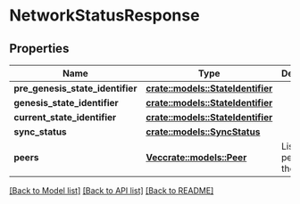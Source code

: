 # NetworkStatusResponse

## Properties

Name | Type | Description | Notes
------------ | ------------- | ------------- | -------------
**pre_genesis_state_identifier** | [**crate::models::StateIdentifier**](StateIdentifier.md) |  | 
**genesis_state_identifier** | [**crate::models::StateIdentifier**](StateIdentifier.md) |  | 
**current_state_identifier** | [**crate::models::StateIdentifier**](StateIdentifier.md) |  | 
**sync_status** | [**crate::models::SyncStatus**](SyncStatus.md) |  | 
**peers** | [**Vec<crate::models::Peer>**](Peer.md) | List of peers of the node. | 

[[Back to Model list]](../README.md#documentation-for-models) [[Back to API list]](../README.md#documentation-for-api-endpoints) [[Back to README]](../README.md)


